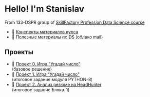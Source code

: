 # Hello! I'm Stanislav

From 133-DSPR group of [SkillFactory Profession Data Science course](https://lms.skillfactory.ru/courses/course-v1:SkillFactory+DSPR-2.0+14JULY2021/course/)

* 📁 [Конспекты материалов курса](/synopsis)
* 📁 [Полезные материалы по DS (облако mail)](https://cloud.mail.ru/public/bwwL/RxJvU6zrc)

## Проекты

* 📁 [Проект 0. Игра "Угадай число"](/project_0)  
(базовое решение)
* 📁 [Проект 1. Игра "Угадай число"](/project_1)  
(итоговое задание модуля PYTHON-8)
* 📁 [Проект 2. Анализ резюме на HeadHunter](/project_2_hh)  
(итоговое задание Блока-1)
